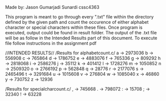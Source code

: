 Made by: Jason Gumarjadi Sunardi cssc4363


This program is meant to go through every ".txt" file 
within the directory defined by the given path and count the occurence of either alphabet character
or special characters within these files. Once program is executed, output could be found in result folder. 
The output of the .txt file will be as follow in the Intended Results part of this document. To execute file
follow instructions in the assignment pdf


//INTENDED RESULTS//
/Results for alphabetcount.c/
a -> 2973036
b -> 556908
c -> 765864
d -> 1786752
e -> 4883076
f -> 765336
g -> 809292
h -> 2818068
i -> 2586276
j -> 35112
k -> 401412
l -> 1728276
m -> 1050852
n -> 2509320
o -> 2766192
p -> 562848
q -> 28776
r -> 2177076
s -> 2465496
t -> 3291684
u -> 1015608
v -> 276804
w -> 1085040
x -> 46860
y -> 730752
z -> 12936


/Results for specialcharcount.c/
 , -> 745668
 . -> 798072
 : -> 15708
 ; -> 32340
 ! -> 63228